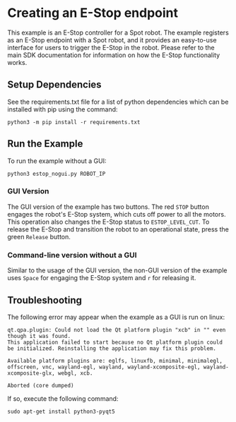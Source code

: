 <!--
Copyright (c) 2022 Boston Dynamics, Inc.  All rights reserved.

Downloading, reproducing, distributing or otherwise using the SDK Software
is subject to the terms and conditions of the Boston Dynamics Software
Development Kit License (20191101-BDSDK-SL).
-->

# Creating an E-Stop endpoint

This example is an E-Stop controller for a Spot robot. The example registers as an E-Stop endpoint
with a Spot robot, and it provides an easy-to-use interface for users to trigger the E-Stop in the
robot. Please refer to the main SDK documentation for information on how the E-Stop functionality
works.

## Setup Dependencies

See the requirements.txt file for a list of python dependencies which can be installed with pip
using the command:

```
python3 -m pip install -r requirements.txt
```

## Run the Example

To run the example without a GUI:
```
python3 estop_nogui.py ROBOT_IP
```

### GUI Version
The GUI version of the example has two buttons. The red `STOP` button
engages the robot's E-Stop system, which cuts off power to all the motors. This operation also
changes the E-Stop status to `ESTOP_LEVEL_CUT`. To release the E-Stop and transition the robot to
an operational state, press the green `Release` button.

### Command-line version without a GUI
Similar to the usage of the GUI version, the non-GUI version of the example uses `Space` for
engaging the E-Stop system and `r` for releasing it. 

## Troubleshooting

The following error may appear when the example as a GUI is run on linux:

```
qt.qpa.plugin: Could not load the Qt platform plugin "xcb" in "" even though it was found.
This application failed to start because no Qt platform plugin could be initialized. Reinstalling the application may fix this problem.

Available platform plugins are: eglfs, linuxfb, minimal, minimalegl, offscreen, vnc, wayland-egl, wayland, wayland-xcomposite-egl, wayland-xcomposite-glx, webgl, xcb.

Aborted (core dumped)
```

If so, execute the following command:

```
sudo apt-get install python3-pyqt5
```
